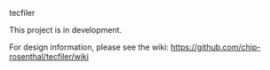 tecfiler

This project is in development.

For design information, please see the wiki: https://github.com/chip-rosenthal/tecfiler/wiki